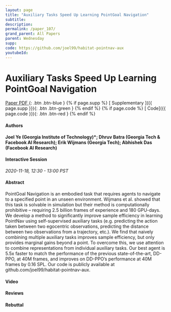 ```yaml
---
layout: page
title: "Auxiliary Tasks Speed Up Learning PointGoal Navigation"
subtitle: 
description:
permalink: /paper_107/
grand_parent: All Papers
parent: Wednesday
supp: 
code: https://github.com/joel99/habitat-pointnav-aux
youtubeId: 
---
```


# Auxiliary Tasks Speed Up Learning PointGoal Navigation

[<i class="fa fa-file-text-o" aria-hidden="true"></i> Paper PDF ](https://drive.google.com/file/d/1okMSBRynoPny7JLqiC1yl2HWSBxD7Ioj/view){: .btn .btn-blue } {% if page.supp %} [<i class="fa fa-file-text-o" aria-hidden="true"></i> Supplementary ]({{ page.supp }}){: .btn .btn-green } {% endif %} {% if page.code %} [<i class="fa fa-github" aria-hidden="true"></i> Code]({{ page.code }}){: .btn .btn-red }
{% endif %}

#### Authors
**Joel Ye (Georgia Institute of Technology)*; Dhruv Batra (Georgia Tech & Facebook AI Research); Erik Wijmans (Georgia Tech); Abhishek Das (Facebook AI Research)**

#### Interactive Session
*2020-11-18, 12:30 - 13:00 PST*

#### Abstract
PointGoal Navigation is an embodied task that requires agents to navigate to a specified point in an unseen environment. Wijmans et al. showed that this task is solvable in simulation but their method is computationally prohibitive – requiring 2.5 billion frames of experience and 180 GPU-days. We develop a method to significantly improve sample efficiency in learning PointNav using self-supervised auxiliary tasks (e.g. predicting the action taken between two egocentric observations, predicting the distance between two observations from a trajectory, etc.). We find that naively combining multiple auxiliary tasks improves sample efficiency, but only provides marginal gains beyond a point. To overcome this, we use attention to combine representations from individual auxiliary tasks. Our best agent is 5.5x faster to match the performance of the previous state-of-the-art, DD-PPO, at 40M frames, and improves on DD-PPO’s performance at 40M frames by 0.16 SPL. Our code is publicly available at github.com/joel99/habitat-pointnav-aux.

#### Video 

#### Reviews

#### Rebuttal
